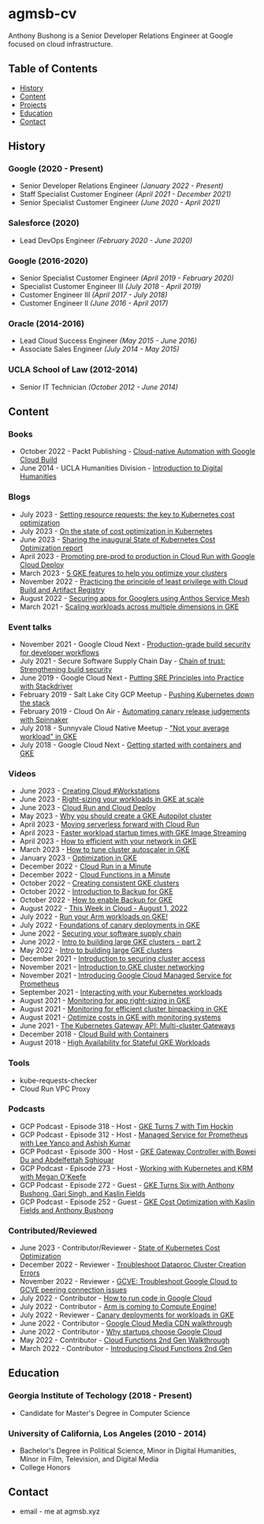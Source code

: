 # agmsb-cv

Anthony Bushong is a Senior Developer Relations Engineer at Google focused on cloud infrastructure.

## Table of Contents

* [History](#History)
* [Content](#Content)
* [Projects](#Projects)
* [Education](#Education)
* [Contact](#Contact)

## History

### Google (2020 - Present)
* Senior Developer Relations Engineer _(January 2022 - Present)_
* Staff Specialist Customer Engineer _(April 2021 - December 2021)_
* Senior Specialist Customer Engineer _(June 2020 - April 2021)_

### Salesforce (2020)
* Lead DevOps Engineer _(February 2020 - June 2020)_
 
### Google (2016-2020)
* Senior Specialist Customer Engineer _(April 2019 - February 2020)_
* Specialist Customer Engineer III _(July 2018 - April 2019)_
* Customer Engineer III _(April 2017 - July 2018)_
* Customer Engineer II _(June 2016 - April 2017)_
   
### Oracle (2014-2016)
* Lead Cloud Success Engineer _(May 2015 - June 2016)_
* Associate Sales Engineer _(July 2014 - May 2015)_

### UCLA School of Law (2012-2014)
* Senior IT Technician _(October 2012 - June 2014)_

## Content

### Books

* October 2022 - Packt Publishing - [Cloud-native Automation with Google Cloud Build](https://www.amazon.com/Cloud-Native-Automation-Google-Build-ebook/dp/B0B4SLXHCK)
* June 2014 - UCLA Humanities Division - [Introduction to Digital Humanities](https://ia801202.us.archive.org/4/items/IntroductionToDigitalHumanities/Introduction%20to%20Digital%20Humanities.%20Concepts,%20Methods,%20and%20Tutorial%20for%20Students%20and%20Instructors.pdf)

### Blogs

* July 2023 - [Setting resource requests: the key to Kubernetes cost optimization](https://cloud.google.com/blog/products/containers-kubernetes/setting-resource-requests-the-key-to-kubernetes-cost-optimization)
* July 2023 - [On the state of cost optimization in Kubernetes](https://medium.com/@agmsbush/on-the-state-of-cost-optimization-in-kubernetes-c0453689b877)
* June 2023 - [Sharing the inaugural State of Kubernetes Cost Optimization report](https://cloud.google.com/blog/products/containers-kubernetes/new-report-state-of-kubernetes-cost-optimization)
* April 2023 - [Promoting pre-prod to production in Cloud Run with Google Cloud Deploy](https://cloud.google.com/blog/products/devops-sre/using-cloud-deploy-to-promote-pre-prod-to-production-in-cloud-run)
* March 2023 - [5 GKE features to help you optimize your clusters](https://cloud.google.com/blog/products/containers-kubernetes/boost-your-gke-game-with-these-tips-and-tutorials)
* November 2022 - [Practicing the principle of least privilege with Cloud Build and Artifact Registry](https://cloud.google.com/blog/topics/developers-practitioners/practicing-principle-least-privilege-cloud-build-and-artifact-registry/)
* August 2022 - [Securing apps for Googlers using Anthos Service Mesh](https://cloud.google.com/blog/topics/developers-practitioners/securing-apps-googlers-using-anthos-service-mesh)
* March 2021 - [Scaling workloads across multiple dimensions in GKE](https://cloud.google.com/blog/topics/developers-practitioners/scaling-workloads-across-multiple-dimensions-gke)

### Event talks

* November 2021 - Google Cloud Next - [Production-grade build security for developer workflows](https://www.youtube.com/watch?v=kTM0on97U0A)
* July 2021 - Secure Software Supply Chain Day - [Chain of trust: Strengthening build security](https://www.youtube.com/watch?v=jtT_iarPg8w)
* June 2019 - Google Cloud Next - [Putting SRE Principles into Practice with Stackdriver](https://www.youtube.com/watch?v=3qB7tqx7ZUI)
* February 2019 - Salt Lake City GCP Meetup - [Pushing Kubernetes down the stack](https://www.youtube.com/watch?v=W-mPcw4lgYo)
* February 2019 - Cloud On Air - [Automating canary release judgements with Spinnaker](https://www.youtube.com/watch?v=AAn9Yv-ucgM)
* July 2018 - Sunnyvale Cloud Native Meetup - ["Not your average workload" in GKE](https://www.altoros.com/blog/managing-multi-cluster-workloads-with-google-kubernetes-engine/)
* July 2018 - Google Cloud Next - [Getting started with containers and GKE](https://www.youtube.com/watch?v=znhnDHAPCZE)

### Videos

* June 2023 - [Creating Cloud #Workstations](https://www.youtube.com/watch?v=MzbZx6dTW8I)
* June 2023 - [Right-sizing your workloads in GKE at scale](https://www.youtube.com/watch?v=kuuyyaFCzJY)
* June 2023 - [Cloud Run and Cloud Deploy](https://www.youtube.com/watch?v=JrRHdkGoTfU)
* May 2023 - [Why you should create a GKE Autopilot cluster](https://www.youtube.com/watch?v=J7BTV_Ldslg)
* April 2023 - [Moving serverless forward with Cloud Run](https://www.youtube.com/watch?v=R3YF8uly_gw)
* April 2023 - [Faster workload startup times with GKE Image Streaming](https://www.youtube.com/watch?v=bEk6oHMnVts)
* April 2023 - [How to efficient with your network in GKE](https://www.youtube.com/watch?v=nAeByfKagBM)
* March 2023 - [How to tune cluster autoscaler in GKE](https://www.youtube.com/watch?v=vDTz16lA_HE)
* January 2023 - [Optimization in GKE](https://www.youtube.com/watch?v=sYdCqxM7OFM)
* December 2022 - [Cloud Run in a Minute](https://www.youtube.com/watch?v=AL2rAmWFZjM)
* December 2022 - [Cloud Functions in a Minute](https://www.youtube.com/watch?v=BL4ZlPEamDo)
* October 2022 - [Creating consistent GKE clusters](https://www.youtube.com/watch?v=COzgq0pQJGg)
* October 2022 - [Introduction to Backup for GKE](https://www.youtube.com/watch?v=P2O0klCV5NE)
* October 2022 - [How to enable Backup for GKE](https://www.youtube.com/watch?v=ZFycHEqOlrM)
* August 2022 - [This Week in Cloud - August 1, 2022](https://www.youtube.com/watch?v=ZyCNL-tBTow)
* July 2022 - [Run your Arm workloads on GKE!](https://www.youtube.com/watch?v=LZoy6jpzfqA)
* July 2022 - [Foundations of canary deployments in GKE](https://www.youtube.com/watch?v=L9OuKDXxuME)
* June 2022 - [Securing your software supply chain](https://www.youtube.com/watch?v=Dg-hD4HHKT8)
* June 2022 - [Intro to building large GKE clusters - part 2](https://www.youtube.com/watch?v=RE1P7HdpPys)
* May 2022 - [Intro to building large GKE clusters](https://www.youtube.com/watch?v=542XwAPKh4g)
* December 2021 - [Introduction to securing cluster access](https://www.youtube.com/watch?v=7wsIuA8eRqQ)
* November 2021 - [Introduction to GKE cluster networking](https://www.youtube.com/watch?v=QvVmQtO-ftU)
* November 2021 - [Introducing Google Cloud Managed Service for Prometheus](https://www.youtube.com/watch?v=DJz5tdFHGoI)
* September 2021 - [Interacting with your Kubernetes workloads](https://www.youtube.com/watch?v=CSKRy7Ldqis)
* August 2021 - [Monitoring for app right-sizing in GKE](https://www.youtube.com/watch?v=3bbVOp4y3MI)
* August 2021 - [Monitoring for efficient cluster binpacking in GKE](https://www.youtube.com/watch?v=lPSdlTIJ00c)
* August 2021 - [Optimize costs in GKE with monitoring systems](https://www.youtube.com/watch?v=vf3KF3DO0Oo)
* June 2021 - [The Kubernetes Gateway API: Multi-cluster Gateways](https://www.youtube.com/watch?v=NGsHFi276NE)
* December 2018 - [Cloud Build with Containers](https://www.youtube.com/watch?v=w7dMHiEyGAs)
* August 2018 - [High Availability for Stateful GKE Workloads](https://www.youtube.com/watch?v=rRZtZX0PDFc)


### Tools

* kube-requests-checker
* Cloud Run VPC Proxy

### Podcasts

* GCP Podcast - Episode 318 - Host - [GKE Turns 7 with Tim Hockin](https://www.gcppodcast.com/post/episode-318-gke-turns-7-with-tim-hockin/)
* GCP Podcast - Episode 312 - Host - [Managed Service for Prometheus with Lee Yanco and Ashish Kumar](https://www.gcppodcast.com/post/episode-312-managed-service-for-prometheus-with-lee-yanco-and-ashish-kumar/)
* GCP Podcast - Episode 300 - Host - [GKE Gateway Controller with Bowei Du and Abdelfettah Sghiouar](https://www.gcppodcast.com/post/episode-300-gke-gateway-controller-with-bowei-du-and-abdelfettah-sghiouar/)
* GCP Podcast - Episode 273 - Host - [Working with Kubernetes and KRM with Megan O'Keefe](https://www.gcppodcast.com/post/episode-273-working-with-kubernetes-and-krm-with-megan-okeefe/)
* GCP Podcast - Episode 272 - Guest - [GKE Turns Six with Anthony Bushong, Gari Singh, and Kaslin Fields](https://www.gcppodcast.com/post/episode-272-gke-turns-six-with-anthony-bushong-gari-singh-and-kaslin-fields/)
* GCP Podcast - Episode 252 - Guest - [GKE Cost Optimization with Kaslin Fields and Anthony Bushong](https://www.gcppodcast.com/post/episode-252-gke-cost-optimization-with-kaslin-fields-and-anthony-bushong/)

### Contributed/Reviewed

* June 2023 - Contributor/Reviewer - [State of Kubernetes Cost Optimization](https://inthecloud.withgoogle.com/state-of-kubernetes-cost-optimization-report/dl-cd.html)
* December 2022 - Reviewer - [Troubleshoot Dataproc Cluster Creation Errors](https://www.youtube.com/watch?v=S8kNdfuGyDs)
* November 2022 - Reviewer - [GCVE: Troubleshoot Google Cloud to GCVE peering connection issues](https://www.youtube.com/watch?v=RO78WYoAr3k)
* July 2022 - Contributor - [How to run code in Google Cloud](https://www.youtube.com/watch?v=jtPtSVSTb9Y)
* July 2022 - Contributor - [Arm is coming to Compute Engine!](https://www.youtube.com/watch?v=HUbPVj27Mvc)
* July 2022 - Reviewer - [Canary deployments for workloads in GKE](https://www.youtube.com/watch?v=VF6ZyOgRf8U)
* June 2022 - Contributor - [Google Cloud Media CDN walkthrough](https://www.youtube.com/watch?v=GF90l7uk1qE)
* June 2022 - Contributor - [Why startups choose Google Cloud](https://www.youtube.com/watch?v=cJHlWncgYDU)
* May 2022 - Contributor - [Cloud Functions 2nd Gen Walkthrough](https://www.youtube.com/watch?v=N6pMppfU2aQ)
* March 2022 - Contributor - [Introducing Cloud Functions 2nd Gen](https://www.youtube.com/watch?v=ATBDTTM-Ohk)

## Education

### Georgia Institute of Techology (2018 - Present)
* Candidate for Master's Degree in Computer Science


### University of California, Los Angeles (2010 - 2014)
* Bachelor's Degree in Political Science, Minor in Digital Humanities, Minor in Film, Television, and Digital Media
* College Honors

## Contact

* email - me at agmsb.xyz
